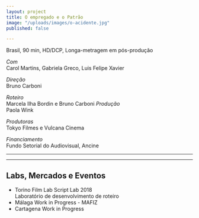 ```yaml
---
layout: project
title: O empregado e o Patrão
image: "/uploads/images/o-acidente.jpg"
published: false

---
```

Brasil, 90 min, HD/DCP, Longa-metragem em pós-produção

_Com_  
Carol Martins, Gabriela Greco, Luis Felipe Xavier

_Direção_  
Bruno Carboni

_Roteiro_  
Marcela Ilha Bordin e Bruno Carboni
_Produção_  
Paola Wink

_Produtoras_  
Tokyo Filmes e Vulcana Cinema

_Financiamento_  
Fundo Setorial do Audiovisual, Ancine

***

***

## Labs, Mercados e Eventos

* Torino Film Lab Script Lab 2018  
  Laboratório de desenvolvimento de roteiro
* Málaga Work in Progress - MAFIZ
* Cartagena Work in Progress